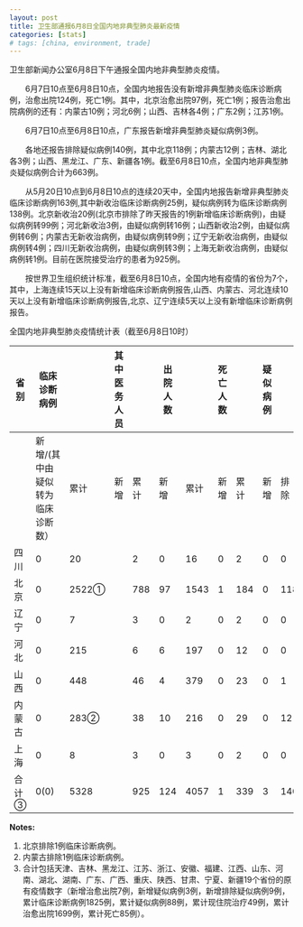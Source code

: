 ```yaml
---
layout: post
title: 卫生部通报6月8日全国内地非典型肺炎最新疫情
categories: [stats]
# tags: [china, environment, trade]
---
```


卫生部新闻办公室6月8日下午通报全国内地非典型肺炎疫情。

　　6月7日10点至6月8日10点，全国内地报告没有新增非典型肺炎临床诊断病例，治愈出院124例，死亡1例。其中，北京治愈出院97例，死亡1例；报告治愈出院病例的还有：内蒙古10例；河北6例；山西、吉林各4例；广东2例；江苏1例。


　　6月7日10点至6月8日10点，广东报告新增非典型肺炎疑似病例3例。

　　各地还报告排除疑似病例140例，其中北京118例；内蒙古12例；吉林、湖北各3例；山西、黑龙江、广东、新疆各1例。截至6月8日10点，全国内地非典型肺炎疑似病例合计为663例。

　　从5月20日10点到6月8日10点的连续20天中，全国内地报告新增非典型肺炎临床诊断病例163例,其中新收治临床诊断病例25例，疑似病例转为临床诊断病例138例。北京新收治20例(北京市排除了昨天报告的1例新增临床诊断病例)，由疑似病例转99例；河北新收治3例，由疑似病例转16例；山西新收治2例，由疑似病例转6例；内蒙古无新收治病例，由疑似病例转9例；辽宁无新收治病例，由疑似病例转4例；四川无新收治病例，由疑似病例转3例；上海无新收治病例，由疑似病例转1例。目前在医院接受治疗的患者为925例。

　　按世界卫生组织统计标准，截至6月8日10点，全国内地有疫情的省份为7个，其中，上海连续15天以上没有新增临床诊断病例报告,山西、内蒙古、河北连续10天以上没有新增临床诊断病例报告,北京、辽宁连续5天以上没有新增临床诊断病例报告。

全国内地非典型肺炎疫情统计表（截至6月8日10时）


| 省 别  | 临床诊断病例            |       | 其中医务人员 |     | 出院人数 |      | 死亡人数 |     | 疑似病例 |     |     |
| ---- | ----------------- | ----- | ------ | --- | ---- | ---- | ---- | --- | ---- | --- | --- |
|      | 新增/(其中由疑似转为临床诊断数） | 累计    | 新增     | 累计  | 新增   | 累计   | 新增   | 累计  | 新增   | 排除  | 合计  |
| 四川   | 0                 | 20    |        | 2   | 0    | 16   | 0    | 2   | 0    | 0   | 1   |
| 北京   | 0                 | 2522① |        | 788 | 97   | 1543 | 1    | 184 | 0    | 118 | 550 |
| 辽宁   | 0                 | 7     |        | 3   | 0    | 2    | 0    | 2   | 0    | 0   | 1   |
| 河北   | 0                 | 215   |        | 6   | 6    | 197  | 0    | 12  | 0    | 0   | 0   |
| 山西   | 0                 | 448   |        | 46  | 4    | 379  | 0    | 23  | 0    | 1   | 3   |
| 内蒙古  | 0                 | 283②  |        | 38  | 10   | 216  | 0    | 29  | 0    | 12  | 20  |
| 上海   | 0                 | 8     |        | 3   | 0    | 3    | 0    | 2   | 0    | 0   | 0   |
| 合 计③ | 0(0)              | 5328  |        | 925 | 124  | 4057 | 1    | 339 | 3    | 140 | 663 |


**Notes:**
1. 北京排除1例临床诊断病例。
2. 内蒙古排除1例临床诊断病例。
3. 合计包括天津、吉林、黑龙江、江苏、浙江、安徽、福建、江西、山东、河南、湖北、湖南、广东、广西、重庆、陕西、甘肃、宁夏、新疆19个省份的原有疫情数字（新增治愈出院7例，新增疑似病例3例，新增排除疑似病例9例，累计临床诊断病例1825例，累计疑似病例88例，累计现住院治疗49例，累计治愈出院1699例，累计死亡85例）。
